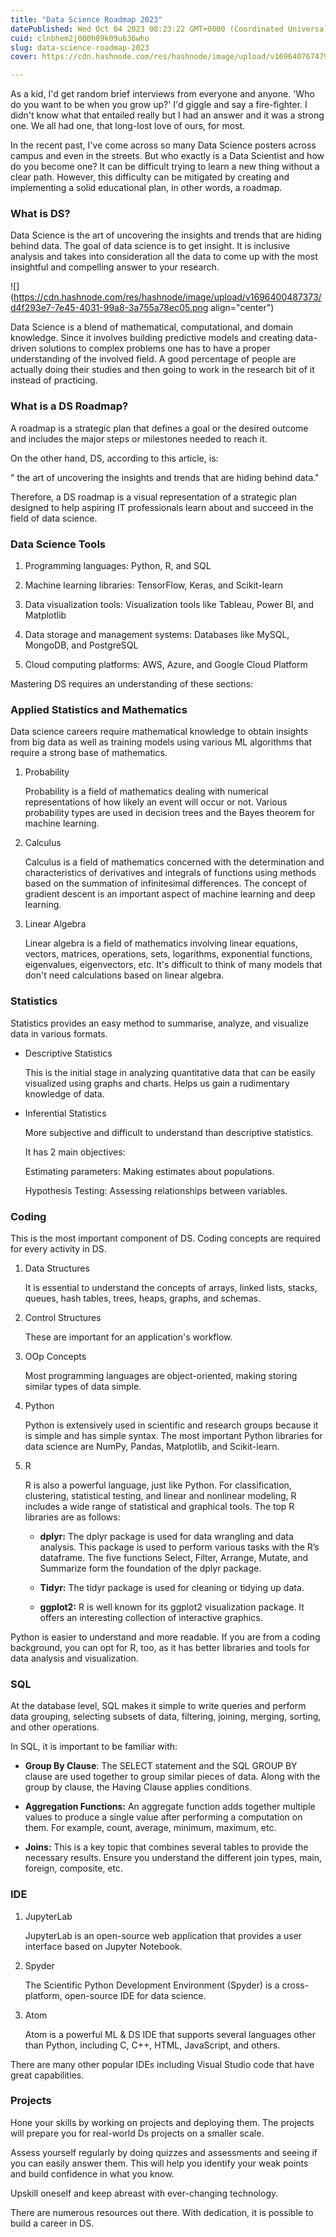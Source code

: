 ```yaml
---
title: "Data Science Roadmap 2023"
datePublished: Wed Oct 04 2023 08:23:22 GMT+0000 (Coordinated Universal Time)
cuid: clnbhem2j000h09k09u636who
slug: data-science-roadmap-2023
cover: https://cdn.hashnode.com/res/hashnode/image/upload/v1696407674792/8a1688d6-f06e-4288-8fc9-da29b9450c3b.jpeg

---
```


As a kid, I'd get random brief interviews from everyone and anyone. 'Who do you want to be when you grow up?' I'd giggle and say a fire-fighter. I didn't know what that entailed really but I had an answer and it was a strong one. We all had one, that long-lost love of ours, for most.

In the recent past, I've come across so many Data Science posters across campus and even in the streets. But who exactly is a Data Scientist and how do you become one? It can be difficult trying to learn a new thing without a clear path. However, this difficulty can be mitigated by creating and implementing a solid educational plan, in other words, a roadmap.

### What is DS?

Data Science is the art of uncovering the insights and trends that are hiding behind data. The goal of data science is to get insight. It is inclusive analysis and takes into consideration all the data to come up with the most insightful and compelling answer to your research.

![](https://cdn.hashnode.com/res/hashnode/image/upload/v1696400487373/d4f293e7-7e45-4031-99a8-3a755a78ec05.png align="center")

Data Science is a blend of mathematical, computational, and domain knowledge. Since it involves building predictive models and creating data-driven solutions to complex problems one has to have a proper understanding of the involved field. A good percentage of people are actually doing their studies and then going to work in the research bit of it instead of practicing.

### What is a DS Roadmap?

A roadmap is a strategic plan that defines a goal or the desired outcome and includes the major steps or milestones needed to reach it.

On the other hand, DS, according to this article, is:

" the art of uncovering the insights and trends that are hiding behind data."

Therefore, a DS roadmap is a visual representation of a strategic plan designed to help aspiring IT professionals learn about and succeed in the field of data science.

### Data Science Tools

1. Programming languages: Python, R, and SQL 
    
2. Machine learning libraries: TensorFlow, Keras, and Scikit-learn 
    
3. Data visualization tools: Visualization tools like Tableau, Power BI, and Matplotlib 
    
4. Data storage and management systems: Databases like MySQL, MongoDB, and PostgreSQL 
    
5. Cloud computing platforms: AWS, Azure, and Google Cloud Platform
    

Mastering DS requires an understanding of these sections:

### Applied Statistics and Mathematics

Data science careers require mathematical knowledge to obtain insights from big data as well as training models using various ML algorithms that require a strong base of mathematics.

1. Probability
    
    Probability is a field of mathematics dealing with numerical representations of how likely an event will occur or not. Various probability types are used in decision trees and the Bayes theorem for machine learning.
    
2. Calculus
    
    Calculus is a field of mathematics concerned with the determination and characteristics of derivatives and integrals of functions using methods based on the summation of infinitesimal differences. The concept of gradient descent is an important aspect of machine learning and deep learning.
    
3. Linear Algebra
    
    Linear algebra is a field of mathematics involving linear equations, vectors, matrices, operations, sets, logarithms, exponential functions, eigenvalues, eigenvectors, etc. It's difficult to think of many models that don't need calculations based on linear algebra. 
    

### Statistics

Statistics provides an easy method to summarise, analyze, and visualize data in various formats.

* Descriptive Statistics
    
    This is the initial stage in analyzing quantitative data that can be easily visualized using graphs and charts. Helps us gain a rudimentary knowledge of data.
    
* Inferential Statistics
    
    More subjective and difficult to understand than descriptive statistics.
    
    It has 2 main objectives:
    
    Estimating parameters: Making estimates about populations.
    
    Hypothesis Testing: Assessing relationships between variables.
    

### Coding

This is the most important component of DS. Coding concepts are required for every activity in DS.

1. Data Structures
    
    It is essential to understand the concepts of arrays, linked lists, stacks, queues, hash tables, trees, heaps, graphs, and schemas.
    
2. Control Structures
    
    These are important for an application's workflow.
    
3. OOp Concepts
    
    Most programming languages are object-oriented, making storing similar types of data simple. 
    
4. Python
    
    Python is extensively used in scientific and research groups because it is simple and has simple syntax. The most important Python libraries for data science are NumPy, Pandas, Matplotlib, and Scikit-learn. 
    
5. R
    
    R is also a powerful language, just like Python. For classification, clustering, statistical testing, and linear and nonlinear modeling, R includes a wide range of statistical and graphical tools. The top R libraries are as follows: 
    
    * **dplyr:** The dplyr package is used for data wrangling and data analysis. This package is used to perform various tasks with the R’s dataframe. The five functions Select, Filter, Arrange, Mutate, and Summarize form the foundation of the dplyr package. 
        
    * **Tidyr:** The tidyr package is used for cleaning or tidying up data. 
        
    * **ggplot2:** R is well known for its ggplot2 visualization package. It offers an interesting collection of interactive graphics. 
        

Python is easier to understand and more readable. If you are from a coding background, you can opt for R, too, as it has better libraries and tools for data analysis and visualization. 

### SQL

At the database level, SQL makes it simple to write queries and perform data grouping, selecting subsets of data, filtering, joining, merging, sorting, and other operations.

In SQL, it is important to be familiar with:

* **Group By Clause**: The SELECT statement and the SQL GROUP BY clause are used together to group similar pieces of data. Along with the group by clause, the Having Clause applies conditions. 
    
* **Aggregation Functions:** An aggregate function adds together multiple values to produce a single value after performing a computation on them. For example, count, average, minimum, maximum, etc. 
    
* **Joins:** This is a key topic that combines several tables to provide the necessary results. Ensure you understand the different join types, main, foreign, composite, etc. 
    

### IDE

1. JupyterLab
    
    JupyterLab is an open-source web application that provides a user interface based on Jupyter Notebook.
    
2. Spyder
    
    The Scientific Python Development Environment (Spyder) is a cross-platform, open-source IDE for data science.
    
3. Atom
    
    Atom is a powerful ML & DS IDE that supports several languages other than Python, including C, C++, HTML, JavaScript, and others.
    

There are many other popular IDEs including Visual Studio code that have great capabilities.

### Projects

Hone your skills by working on projects and deploying them. The projects will prepare you for real-world Ds projects on a smaller scale.

Assess yourself regularly by doing quizzes and assessments and seeing if you can easily answer them. This will help you identify your weak points and build confidence in what you know.

Upskill oneself and keep abreast with ever-changing technology.

There are numerous resources out there. With dedication, it is possible to build a career in DS.